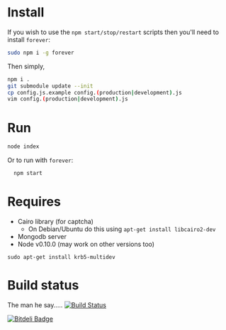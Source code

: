 # Install

If you wish to use the ```npm start/stop/restart``` scripts then you'll need to install ```forever```:

```bash
sudo npm i -g forever
```

Then simply, 

```bash
npm i .
git submodule update --init
cp config.js.example config.(production|development).js
vim config.(production|development).js
```

# Run

```bash
node index
```

Or to run with ```forever```:

```bash
  npm start 
```

# Requires

* Cairo library (for captcha)
  * On Debian/Ubuntu do this using `apt-get install libcairo2-dev`
* Mongodb server
* Node v0.10.0 (may work on other versions too)

```
sudo apt-get install krb5-multidev
```

# Build status

The man he say..... [![Build Status](https://secure.travis-ci.org/pinittome/pinitto.me.png)](http://travis-ci.org/pinittome/pinitto.me)


[![Bitdeli Badge](https://d2weczhvl823v0.cloudfront.net/pinittome/pinitto.me/trend.png)](https://bitdeli.com/free "Bitdeli Badge")

